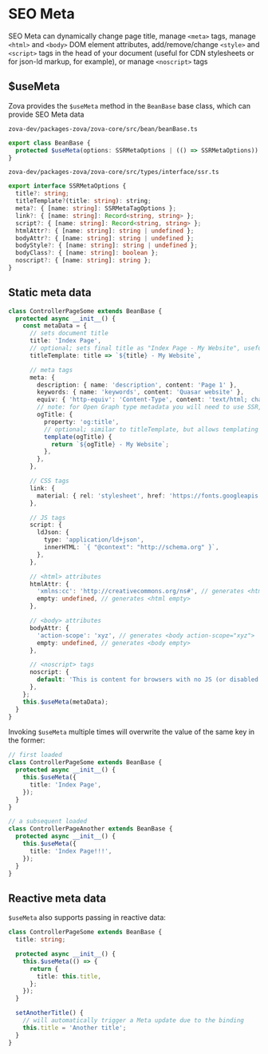 # SEO Meta

SEO Meta can dynamically change page title, manage `<meta>` tags, manage `<html>` and `<body>` DOM element attributes, add/remove/change `<style>` and `<script>` tags in the head of your document (useful for CDN stylesheets or for json-ld markup, for example), or manage `<noscript>` tags

## $useMeta

Zova provides the `$useMeta` method in the `BeanBase` base class, which can provide SEO Meta data

`zova-dev/packages-zova/zova-core/src/bean/beanBase.ts`

```typescript
export class BeanBase {
  protected $useMeta(options: SSRMetaOptions | (() => SSRMetaOptions)) {}
}
```

`zova-dev/packages-zova/zova-core/src/types/interface/ssr.ts`

```typescript
export interface SSRMetaOptions {
  title?: string;
  titleTemplate?(title: string): string;
  meta?: { [name: string]: SSRMetaTagOptions };
  link?: { [name: string]: Record<string, string> };
  script?: { [name: string]: Record<string, string> };
  htmlAttr?: { [name: string]: string | undefined };
  bodyAttr?: { [name: string]: string | undefined };
  bodyStyle?: { [name: string]: string | undefined };
  bodyClass?: { [name: string]: boolean };
  noscript?: { [name: string]: string };
}
```

## Static meta data

```typescript
class ControllerPageSome extends BeanBase {
  protected async __init__() {
    const metaData = {
      // sets document title
      title: 'Index Page',
      // optional; sets final title as "Index Page - My Website", useful for multiple level meta
      titleTemplate: title => `${title} - My Website`,

      // meta tags
      meta: {
        description: { name: 'description', content: 'Page 1' },
        keywords: { name: 'keywords', content: 'Quasar website' },
        equiv: { 'http-equiv': 'Content-Type', content: 'text/html; charset=UTF-8' },
        // note: for Open Graph type metadata you will need to use SSR, to ensure page is rendered by the server
        ogTitle: {
          property: 'og:title',
          // optional; similar to titleTemplate, but allows templating with other meta properties
          template(ogTitle) {
            return `${ogTitle} - My Website`;
          },
        },
      },

      // CSS tags
      link: {
        material: { rel: 'stylesheet', href: 'https://fonts.googleapis.com/icon?family=Material+Icons' },
      },

      // JS tags
      script: {
        ldJson: {
          type: 'application/ld+json',
          innerHTML: `{ "@context": "http://schema.org" }`,
        },
      },

      // <html> attributes
      htmlAttr: {
        'xmlns:cc': 'http://creativecommons.org/ns#', // generates <html xmlns:cc="http://creativecommons.org/ns#">
        empty: undefined, // generates <html empty>
      },

      // <body> attributes
      bodyAttr: {
        'action-scope': 'xyz', // generates <body action-scope="xyz">
        empty: undefined, // generates <body empty>
      },

      // <noscript> tags
      noscript: {
        default: 'This is content for browsers with no JS (or disabled JS)',
      },
    };
    this.$useMeta(metaData);
  }
}
```

Invoking `$useMeta` multiple times will overwrite the value of the same key in the former:

```typescript
// first loaded
class ControllerPageSome extends BeanBase {
  protected async __init__() {
    this.$useMeta({
      title: 'Index Page',
    });
  }
}

// a subsequent loaded
class ControllerPageAnother extends BeanBase {
  protected async __init__() {
    this.$useMeta({
      title: 'Index Page!!!',
    });
  }
}
```

## Reactive meta data

`$useMeta` also supports passing in reactive data:

```typescript
class ControllerPageSome extends BeanBase {
  title: string;

  protected async __init__() {
    this.$useMeta(() => {
      return {
        title: this.title,
      };
    });
  }

  setAnotherTitle() {
    // will automatically trigger a Meta update due to the binding
    this.title = 'Another title';
  }
}
```
